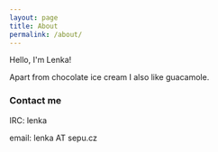 ```yaml
---
layout: page
title: About
permalink: /about/
---
```


Hello, I'm Lenka!

Apart from chocolate ice cream I also like guacamole.

### Contact me

IRC: lenka

email: lenka AT sepu.cz
